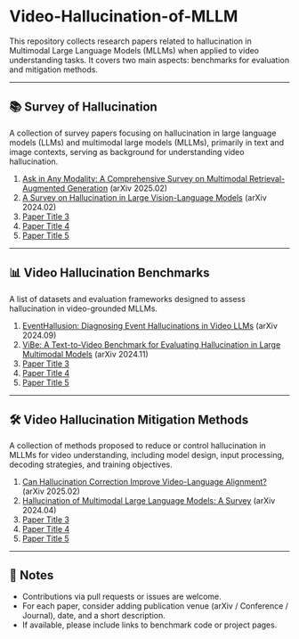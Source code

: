 # Video-Hallucination-of-MLLM

This repository collects research papers related to hallucination in Multimodal Large Language Models (MLLMs) when applied to video understanding tasks. It covers two main aspects: benchmarks for evaluation and mitigation methods.

---

## 📚 Survey of Hallucination

A collection of survey papers focusing on hallucination in large language models (LLMs) and multimodal large models (MLLMs), primarily in text and image contexts, serving as background for understanding video hallucination.

1. [Ask in Any Modality: A Comprehensive Survey on Multimodal Retrieval-Augmented Generation](https://arxiv.org/abs/2502.08826) (arXiv 2025.02)
2. [A Survey on Hallucination in Large Vision-Language Models](https://arxiv.org/abs/2402.00253) (arXiv 2024.02)
3. [Paper Title 3](link)
4. [Paper Title 4](link)
5. [Paper Title 5](link)

---

## 📊 Video Hallucination Benchmarks

A list of datasets and evaluation frameworks designed to assess hallucination in video-grounded MLLMs.

1. [EventHallusion: Diagnosing Event Hallucinations in Video LLMs](https://arxiv.org/abs/2409.16597) (arXiv 2024.09)
2. [ViBe: A Text-to-Video Benchmark for Evaluating Hallucination in Large Multimodal Models](https://arxiv.org/abs/2411.10867) (arXiv 2024.11)
3. [Paper Title 3](link)
4. [Paper Title 4](link)
5. [Paper Title 5](link)

---

## 🛠️ Video Hallucination Mitigation Methods

A collection of methods proposed to reduce or control hallucination in MLLMs for video understanding, including model design, input processing, decoding strategies, and training objectives.

1. [Can Hallucination Correction Improve Video-Language Alignment?](https://arxiv.org/abs/2502.15079) (arXiv 2025.02)
2. [Hallucination of Multimodal Large Language Models: A Survey](https://arxiv.org/abs/2404.18930) (arXiv 2024.04)
3. [Paper Title 3](link)
4. [Paper Title 4](link)
5. [Paper Title 5](link)

---

## 📌 Notes

- Contributions via pull requests or issues are welcome.
- For each paper, consider adding publication venue (arXiv / Conference / Journal), date, and a short description.
- If available, please include links to benchmark code or project pages.
